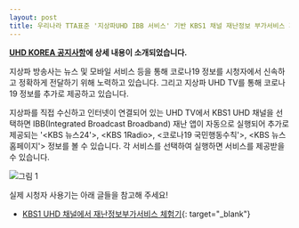 ```yaml
---
layout: post
title: 우리나라 TTA표준 '지상파UHD IBB 서비스' 기반 KBS1 채널 재난정보 부가서비스 개시
---
```


**[UHD KOREA 공지사항](http://uhdkorea.org/?p=52957)에 상세 내용이 소개되었습니다.**

지상파 방송사는 뉴스 및 모바일 서비스 등을 통해 코로나19 정보를 시청자에서 신속하고 정확하게 전달하기 위해 노력하고 있습니다. 그리고 지상파 UHD TV를 통해 코로나19 정보를 추가로 제공하고 있습니다.

지상파를 직접 수신하고 인터넷이 연결되어 있는 UHD TV에서 KBS1 UHD 채널을 선택하면 IBB(Integrated Broadcast Broadband) 재난 앱이 자동으로 실행되어 추가로 제공되는 '<KBS 뉴스24'>, <KBS 1Radio>, <코로나19 국민행동수칙'>, <KBS 뉴스홈페이지'> 정보를 볼 수 있습니다. 각 서비스를 선택하여 실행하면 서비스를 제공받을 수 있습니다.

![그림 1](http://uhdkorea.org/wp-content/uploads/2020/04/%EC%9E%AC%EB%82%9C%EC%A0%95%EB%B3%B4-%EB%B6%80%EA%B0%80-%EC%84%9C%EB%B9%84%EC%8A%A4-1.jpg)

실제 시청자 사용기는 아래 글들을 참고해 주세요!
* [KBS1 UHD 채널에서 재난정보부가서비스 체험기](https://blog.naver.com/qkrtmddn10/221907432544){: target="_blank"}
